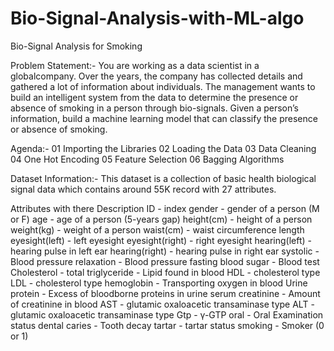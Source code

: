 # Bio-Signal-Analysis-with-ML-algo
Bio-Signal Analysis for Smoking

Problem Statement:-
You are working as a data scientist in a globalcompany. Over the years, the company has collected details and gathered a lot of information about individuals. The management wants to build an intelligent system from the data to determine the presence or absence of smoking in a person through bio-signals. Given a person’s information, build a machine learning model that can classify the presence or absence of smoking.

Agenda:-
01 Importing the Libraries
02 Loading the Data
03 Data Cleaning
04 One Hot Encoding
05 Feature Selection 
06 Bagging Algorithms

Dataset Information:-
This dataset is a collection of basic health biological signal data which contains around 55K record with 27 attributes.

Attributes with there Description
ID - index
gender - gender of a person (M or F)
age - age of a person (5-years gap)
height(cm) - height of a person
weight(kg) - weight of a person
waist(cm) - waist circumference length
eyesight(left) - left eyesight
eyesight(right) - right eyesight
hearing(left) - hearing pulse in left ear
hearing(right) - hearing pulse in right ear
systolic - Blood pressure
relaxation - Blood pressure
fasting blood sugar - Blood test
Cholesterol - total
triglyceride - Lipid found in blood
HDL - cholesterol type
LDL - cholesterol type
hemoglobin - Transporting oxygen in blood
Urine protein - Excess of bloodborne proteins in urine
serum creatinine - Amount of creatinine in blood
AST - glutamic oxaloacetic transaminase type
ALT - glutamic oxaloacetic transaminase type
Gtp - γ-GTP
oral - Oral Examination status
dental caries - Tooth decay
tartar - tartar status
smoking - Smoker (0 or 1)
